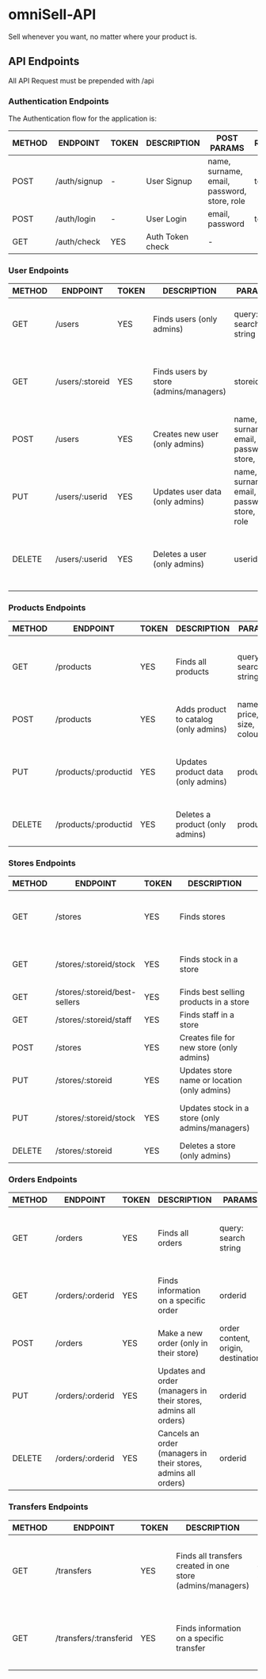 # omniSell-API
Sell whenever you want, no matter where your product is. 


## API Endpoints

All API Request must be prepended with /api            


### Authentication Endpoints

The Authentication flow for the application is:


METHOD | ENDPOINT         | TOKEN | DESCRIPTION              | POST PARAMS                                     | RETURNS
-------|------------------|-------|--------------------------|-------------------------------------------------|-----------------------------
POST   | /auth/signup     | -     | User Signup              | name, surname, email, password, store, role     | token
POST   | /auth/login      | -     | User Login               | email, password                                 | token
GET    | /auth/check      | YES   | Auth Token check         | -                                               |



### User Endpoints

METHOD | ENDPOINT         | TOKEN | DESCRIPTION                   | PARAMS                                          | RETURNS
-------|------------------|-------|-------------------------------|-------------------------------------------------|----------------------------
GET    | /users           | YES   | Finds users (only admins)     | query: search string                            | list of matching names, store and ids
GET    | /users/:storeid  | YES   | Finds users by store (admins/managers)  | storeid                               | list of employees and managers in that store 
POST   | /users           | YES   | Creates new user (only admins)  | name, surname, email, password, store, role     | object with new user id, name and surname
PUT    | /users/:userid   | YES   | Updates user data (only admins)  | name, surname, email, password, store, or role  | object with user id and updated fields
DELETE | /users/:userid   | YES   | Deletes a user (only admins)  | userid                                          | object with deleted user (without password) 


### Products Endpoints

METHOD | ENDPOINT         | TOKEN | DESCRIPTION                   | PARAMS                                          | RETURNS
-------|------------------|-------|-------------------------------|-------------------------------------------------|----------------------------
GET    | /products        | YES   | Finds all products            | query: search string                            | list of matching ids, name, size and colour
POST   | /products        | YES   | Adds product to catalog (only admins)  | name, price, size, colour              | object with new product
PUT    | /products/:productid   | YES   | Updates product data (only admins)  | productid                              | object with product id and updated fields
DELETE | /products/:productid   | YES   | Deletes a product (only admins)  | productid                                 | object with deleted product


### Stores Endpoints

METHOD | ENDPOINT         | TOKEN | DESCRIPTION                   | PARAMS                          | RETURNS
-------|------------------|-------|-------------------------------|---------------------------------|----------------------------
GET    | /stores          | YES   | Finds stores                   | query: search string            | list of matching ids, name, and location (stock if admin/manager)
GET    | /stores/:storeid/stock  | YES  | Finds stock in a store         | storeid                   | list of all products available in that store
GET    | /stores/:storeid/best-sellers | YES   | Finds best selling products in a store  | storeid            | list of names, size and colour
GET    | /stores/:storeid/staff  | YES  | Finds staff in a store         | storeid                    | list of all staff in that store
POST   | /stores         | YES   | Creates file for new store (only admins)  | name, location         | object with new store
PUT    | /stores/:storeid   | YES   | Updates store name or location (only admins)  | storeid        | store object
PUT    | /stores/:storeid/stock | YES | Updates stock in a store (only admins/managers)| name, price, size, or colour | list of all products available in that store
DELETE | /stores/:storeid   | YES   | Deletes a store (only admins)  | storeid                      | object with deleted store


### Orders Endpoints

METHOD | ENDPOINT         | TOKEN | DESCRIPTION                   | PARAMS                                          | RETURNS
-------|------------------|-------|-------------------------------|-------------------------------------------------|----------------------------
GET    | /orders          | YES   | Finds all orders              | query: search string                            | list of matching ids, content, origin and destination
GET    | /orders/:orderid | YES   | Finds information on a specific order  | orderid                                | object with order id, content, origin and destination
POST   | /orders          | YES   | Make a new order (only in their store)  | order content, origin, destination    | object with order and transfer id
PUT    | /orders/:orderid   | YES   | Updates and order (managers in their stores, admins all orders)  | orderid                                    | object with order id and updated fields
DELETE | /orders/:orderid   | YES   | Cancels an order (managers in their stores, admins all orders)  | orderid                                     | object with canceled order


### Transfers Endpoints

METHOD | ENDPOINT         | TOKEN | DESCRIPTION                   | PARAMS                                   | RETURNS
-------|------------------|-------|-------------------------------|------------------------------------------|----------------------------
GET    | /transfers          | YES   | Finds all transfers created in one store (admins/managers)            | query: storeid              | list of matching ids, content, origin, destination and status
GET    | /transfers/:transferid | YES | Finds information on a specific transfer  | -                        | object with transfer id, content, origin, destination and status

